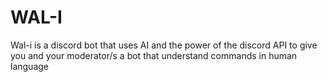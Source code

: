 # WAL-I
Wal-i is a discord bot that uses AI and the power of the discord API to give you and your moderator/s a bot that understand commands in human language
